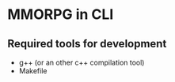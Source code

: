 # MMORPG in CLI

## Required tools for development

- g++ (or an other c++ compilation tool)
- Makefile
